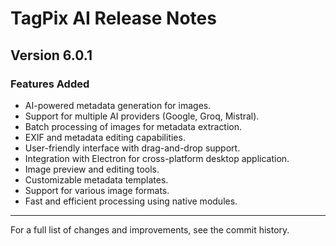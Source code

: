 # TagPix AI Release Notes

## Version 6.0.1

### Features Added
- AI-powered metadata generation for images.
- Support for multiple AI providers (Google, Groq, Mistral).
- Batch processing of images for metadata extraction.
- EXIF and metadata editing capabilities.
- User-friendly interface with drag-and-drop support.
- Integration with Electron for cross-platform desktop application.
- Image preview and editing tools.
- Customizable metadata templates.
- Support for various image formats.
- Fast and efficient processing using native modules.

---

For a full list of changes and improvements, see the commit history.
